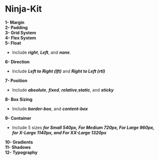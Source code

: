 # Ninja-Kit

**1- Margin**<br/>
**2- Padding**<br/>
**3- Grid System**<br/>
**4- Flex System**<br/>
**5- Float**<br/>
- Include ***right***, ***Left***, and ***none***. <br/>

**6- Direction**<br/>
- Include ***Left to Right (lft)*** and ***Right to Left (rtl)***<br/>

**7- Position**<br>
- Include ***absolute***, ***fixed***, ***relative***,***static***, and ***sticky***<br/>

**8- Box Sizing**<br>
- Include ***border-box***, and ***content-box***<br/>

**9- Container**<br>
- Include 5 sizes ***for Small 540px, For Medium 720px, For Large 960px, for X-Large 1140px, and For XX-Large 1320px***<br/>

**10- Gradients**<br>
**11- Shadows**<br>
**12- Typography**<br>
